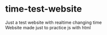 # time-test-website
Just a test website with realtime changing time
<br>Website made just to practice js with html
